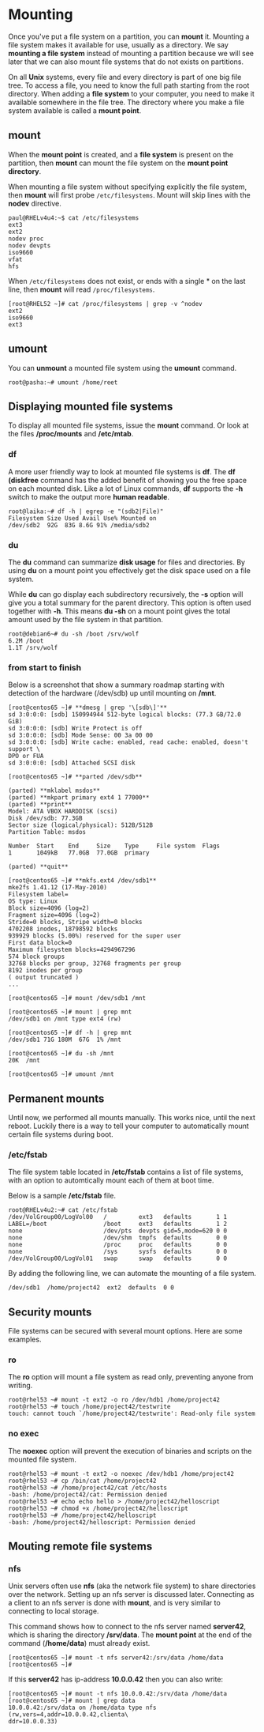 # Mounting

Once you've put a file system on a partition, you can **mount** it. Mounting a file system
makes it available for use, usually as a directory. We say **mounting a file system** instead
of mounting a partition because we will see later that we can also mount file systems that
do not exists on partitions.

On all **Unix** systems, every file and every directory is part of one big file tree. To access
a file, you need to know the full path starting from the root directory. When adding a **file
system** to your computer, you need to make it available somewhere in the file tree. The
directory where you make a file system available is called a **mount point**.

## mount

When the **mount point** is created, and a **file system** is present on the partition, then **mount** can mount the file system on the **mount point directory**.

When mounting a file system without specifying explicitly the file system, then **mount** will
first probe `/etc/filesystems`. Mount will skip lines with the **nodev** directive.

```
paul@RHELv4u4:~$ cat /etc/filesystems
ext3
ext2
nodev proc
nodev devpts
iso9660
vfat
hfs
```

When `/etc/filesystems` does not exist, or ends with a single * on the last line, then **mount** will read `/proc/filesystems`.

```
[root@RHEL52 ~]# cat /proc/filesystems | grep -v ^nodev
ext2
iso9660
ext3
```

## umount

You can **unmount** a mounted file system using the **umount** command.

```
root@pasha:~# umount /home/reet
```

## Displaying mounted file systems

To display all mounted file systems, issue the **mount** command. Or look at the files **/proc/mounts** and **/etc/mtab**.

### df

A more user friendly way to look at mounted file systems is **df**. The **df (diskfree** command has the added benefit of showing you the free space on each mounted disk. Like a lot of Linux commands, **df** supports the **-h** switch to make the output more **human readable**.

```
root@laika:~# df -h | egrep -e "(sdb2|File)"
Filesystem Size Used Avail Use% Mounted on
/dev/sdb2  92G  83G 8.6G 91% /media/sdb2
```

### du

The **du** command can summarize **disk usage** for files and directories. By using **du** on a mount point you effectively get the disk space used on a file system.

While **du** can go display each subdirectory recursively, the **-s** option will give you a total
summary for the parent directory. This option is often used together with **-h**. This means **du -sh** on a mount point gives the total amount used by the file system in that partition.

```
root@debian6~# du -sh /boot /srv/wolf
6.2M /boot
1.1T /srv/wolf
```
### from start to finish

Below is a screenshot that show a summary roadmap starting with detection of the hardware
(/dev/sdb) up until mounting on **/mnt**.

```
[root@centos65 ~]# **dmesg | grep '\[sdb\]'**
sd 3:0:0:0: [sdb] 150994944 512-byte logical blocks: (77.3 GB/72.0 GiB)
sd 3:0:0:0: [sdb] Write Protect is off
sd 3:0:0:0: [sdb] Mode Sense: 00 3a 00 00
sd 3:0:0:0: [sdb] Write cache: enabled, read cache: enabled, doesn't support \
DPO or FUA
sd 3:0:0:0: [sdb] Attached SCSI disk

[root@centos65 ~]# **parted /dev/sdb**

(parted) **mklabel msdos**
(parted) **mkpart primary ext4 1 77000**
(parted) **print**
Model: ATA VBOX HARDDISK (scsi)
Disk /dev/sdb: 77.3GB
Sector size (logical/physical): 512B/512B
Partition Table: msdos

Number  Start    End     Size    Type     File system  Flags
1       1049kB   77.0GB  77.0GB  primary

(parted) **quit**

[root@centos65 ~]# **mkfs.ext4 /dev/sdb1**
mke2fs 1.41.12 (17-May-2010)
Filesystem label=
OS type: Linux
Block size=4096 (log=2)
Fragment size=4096 (log=2)
Stride=0 blocks, Stripe width=0 blocks
4702208 inodes, 18798592 blocks
939929 blocks (5.00%) reserved for the super user
First data block=0
Maximum filesystem blocks=4294967296
574 block groups
32768 blocks per group, 32768 fragments per group
8192 inodes per group
( output truncated )
...

[root@centos65 ~]# mount /dev/sdb1 /mnt

[root@centos65 ~]# mount | grep mnt
/dev/sdb1 on /mnt type ext4 (rw)

[root@centos65 ~]# df -h | grep mnt
/dev/sdb1 71G 180M  67G  1% /mnt

[root@centos65 ~]# du -sh /mnt
20K  /mnt

[root@centos65 ~]# umount /mnt
```

## Permanent mounts

Until now, we performed all mounts manually. This works nice, until the next reboot.
Luckily there is a way to tell your computer to automatically mount certain file systems
during boot.

### /etc/fstab

The file system table located in **/etc/fstab** contains a list of file systems, with an option to
automtically mount each of them at boot time.

Below is a sample **/etc/fstab** file.

```
root@RHELv4u2:~# cat /etc/fstab
/dev/VolGroup00/LogVol00   /         ext3   defaults       1 1
LABEL=/boot                /boot     ext3   defaults       1 2
none                       /dev/pts  devpts gid=5,mode=620 0 0
none                       /dev/shm  tmpfs  defaults       0 0
none                       /proc     proc   defaults       0 0
none                       /sys      sysfs  defaults       0 0
/dev/VolGroup00/LogVol01   swap      swap   defaults       0 0
```

By adding the following line, we can automate the mounting of a file system.

```
/dev/sdb1  /home/project42  ext2  defaults  0 0
```

## Security mounts

File systems can be secured with several mount options. Here are some examples.

### ro

The **ro** option will mount a file system as read only, preventing anyone from writing.

```
root@rhel53 ~# mount -t ext2 -o ro /dev/hdb1 /home/project42
root@rhel53 ~# touch /home/project42/testwrite
touch: cannot touch `/home/project42/testwrite': Read-only file system
```

### no exec

The **noexec** option will prevent the execution of binaries and scripts on the mounted file
system.

```
root@rhel53 ~# mount -t ext2 -o noexec /dev/hdb1 /home/project42
root@rhel53 ~# cp /bin/cat /home/project42
root@rhel53 ~# /home/project42/cat /etc/hosts
-bash: /home/project42/cat: Permission denied
root@rhel53 ~# echo echo hello > /home/project42/helloscript
root@rhel53 ~# chmod +x /home/project42/helloscript
root@rhel53 ~# /home/project42/helloscript
-bash: /home/project42/helloscript: Permission denied
```

## Mouting remote file systems

### nfs

Unix servers often use **nfs** (aka the network file system) to share directories over the network.
Setting up an nfs server is discussed later. Connecting as a client to an nfs server is done
with **mount**, and is very similar to connecting to local storage.

This command shows how to connect to the nfs server named **server42**, which is sharing
the directory **/srv/data**. The **mount point** at the end of the command (**/home/data**) must
already exist.

```
[root@centos65 ~]# mount -t nfs server42:/srv/data /home/data
[root@centos65 ~]#
```

If this **server42** has ip-address **10.0.0.42** then you can also write:

```
[root@centos65 ~]# mount -t nfs 10.0.0.42:/srv/data /home/data
[root@centos65 ~]# mount | grep data
10.0.0.42:/srv/data on /home/data type nfs (rw,vers=4,addr=10.0.0.42,clienta\
ddr=10.0.0.33)
```
